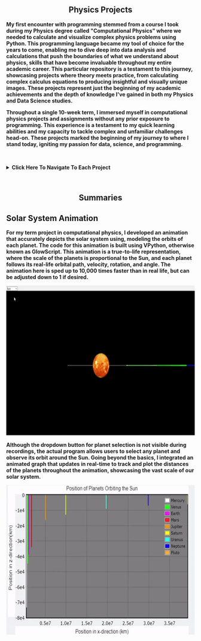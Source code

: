 <div align="center">
  <h2><b>Physics Projects<b></h2>
</div>

My first encounter with programming stemmed from a course I took during my Physics degree called "Computational Physics" where we needed to calculate and visualize complex physics problems using Python. This programming language became my tool of choice for the years to come, enabling me to dive deep into data analysis and calculations that push the boundaries of what we understand about physics, skills that have become invaluable throughout my entire academic career. This particular repository is a testament to this journey, showcasing projects where theory meets practice, from calculating complex calculus equations to producing insightful and visually unique images. These projects represent just the beginning of my academic achievements and the depth of knowledge I've gained in both my Physics and Data Science studies. 

Throughout a single 10-week term, I immersed myself in computational physics projects and assignments without any prior exposure to programming. This experience is a testament to my quick learning abilities and my capacity to tackle complex and unfamiliar challenges head-on. These projects marked the beginning of my journey to where I stand today, igniting my passion for data, science, and programming.

&nbsp;

<details>
  <summary><b>Click Here To Navigate To Each Project<b></summary>
    
  - [Solar System Animation (Term Project)](https://github.com/TaberNater96/Physics/tree/main/Solar%20System%20Animation)
  - [Fourier and Lorentz Transformations](https://github.com/TaberNater96/Physics/tree/main/Fourier%20and%20Lorentz%20Transformations)
</details>

&nbsp;

<div align="center">
  <h2>Summaries</h2>
</div>

## Solar System Animation
For my term project in computational physics, I developed an animation that accurately depicts the solar system using, modeling the orbits of each planet. The code for this animation is built using VPython, otherwise known as GlowScript. This animation is a true-to-life representation, where the scale of the planets is proportional to the Sun, and each planet follows its real-life orbital path, velocity, rotation, and angle. The animation here is sped up to 10,000 times faster than in real life, but can be adjusted down to 1 if desired.

<div align="center">
<img src="https://github.com/TaberNater96/Physics/blob/main/Solar%20System%20Animation/Animations/Solar%20System%20Animation.gif?raw=true" width="800" height="400">
</div>

Although the dropdown button for planet selection is not visible during recordings, the actual program allows users to select any planet and observe its orbit around the Sun. Going beyond the basics, I integrated an animated graph that updates in real-time to track and plot the distances of the planets throughout the animation, showcasing the vast scale of our solar system.

<div align="center">
<img src="https://github.com/TaberNater96/Physics/blob/main/Solar%20System%20Animation/Animations/Graph%20Animation.gif?raw=true" width="600" height="400">
</div>
